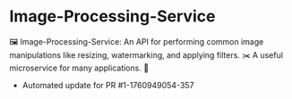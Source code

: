 # Image-Processing-Service
🖼️ Image-Processing-Service: An API for performing common image manipulations like resizing, watermarking, and applying filters. ✂️ A useful microservice for many applications. 🎨


- Automated update for PR #1-1760949054-357